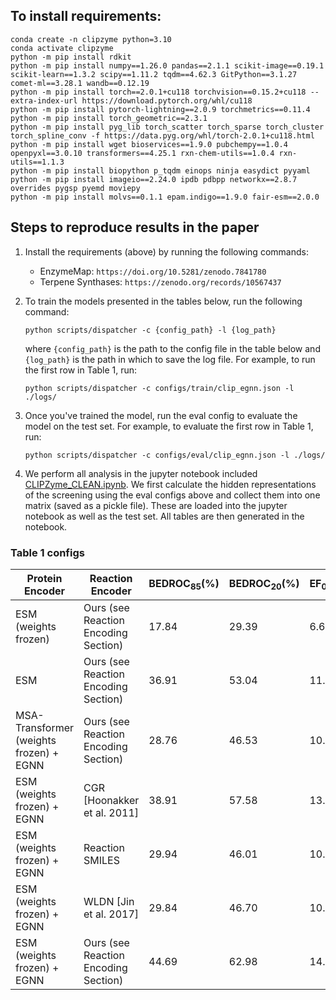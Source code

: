 ## To install requirements:

```
conda create -n clipzyme python=3.10
conda activate clipzyme
python -m pip install rdkit
python -m pip install numpy==1.26.0 pandas==2.1.1 scikit-image==0.19.1 scikit-learn==1.3.2 scipy==1.11.2 tqdm==4.62.3 GitPython==3.1.27 comet-ml==3.28.1 wandb==0.12.19
python -m pip install torch==2.0.1+cu118 torchvision==0.15.2+cu118 --extra-index-url https://download.pytorch.org/whl/cu118
python -m pip install pytorch-lightning==2.0.9 torchmetrics==0.11.4
python -m pip install torch_geometric==2.3.1
python -m pip install pyg_lib torch_scatter torch_sparse torch_cluster torch_spline_conv -f https://data.pyg.org/whl/torch-2.0.1+cu118.html
python -m pip install wget bioservices==1.9.0 pubchempy==1.0.4 openpyxl==3.0.10 transformers==4.25.1 rxn-chem-utils==1.0.4 rxn-utils==1.1.3
python -m pip install biopython p_tqdm einops ninja easydict pyyaml
python -m pip install imageio==2.24.0 ipdb pdbpp networkx==2.8.7 overrides pygsp pyemd moviepy 
python -m pip install molvs==0.1.1 epam.indigo==1.9.0 fair-esm==2.0.0 
```
 
## Steps to reproduce results in the paper
1. Install the requirements (above) by running the following commands:
    - EnzymeMap: `https://doi.org/10.5281/zenodo.7841780`
    - Terpene Synthases: `https://zenodo.org/records/10567437`
    
2. To train the models presented in the tables below, run the following command:
    ```
    python scripts/dispatcher -c {config_path} -l {log_path}
    ```
    where `{config_path}` is the path to the config file in the table below and `{log_path}` is the path in which to save the log file. For example, to run the first row in Table 1, run:
    ```
    python scripts/dispatcher -c configs/train/clip_egnn.json -l ./logs/
    ```
3. Once you've trained the model, run the eval config to evaluate the model on the test set. For example, to evaluate the first row in Table 1, run:
    ```
    python scripts/dispatcher -c configs/eval/clip_egnn.json -l ./logs/
    ```
4. We perform all analysis in the jupyter notebook included [CLIPZyme_CLEAN.ipynb](analysis/CLIPZyme_CLEAN.ipynb). We first calculate the hidden representations of the screening using the eval configs above and collect them into one matrix (saved as a pickle file). These are loaded into the jupyter notebook as well as the test set. All tables are then generated in the notebook.


### Table 1 configs
| Protein Encoder                                   | Reaction Encoder                             | BEDROC<sub>85</sub>(%) | BEDROC<sub>20</sub>(%) | EF<sub>0.05</sub> | EF<sub>0.1</sub> | Train Config Path | Eval Config Path |
| ------------------------------------------------- | -------------------------------------------- | ---------------------- | ---------------------- | ---------------- | ---------------- | ----------- | ------------- |
| ESM (weights frozen)                              | Ours (see Reaction Encoding Section)         | 17.84                  | 29.39                  | 6.61              | 4.17             | `configs/train/clip_esm_frozen.json`            | `configs/eval/clip_esm_frozen.json` |
| ESM                                               | Ours (see Reaction Encoding Section)         | 36.91                  | 53.04                  | 11.93             | 6.84             | `configs/train/clip_esm.json`            | `configs/eval/clip_esm.json` |
| MSA-Transformer (weights frozen) + EGNN           | Ours (see Reaction Encoding Section)         | 28.76                  | 46.53                  | 10.34             | 6.67             |    `configs/train/clip_msa.json`         | `configs/eval/clip_msa.json` |
| ESM (weights frozen) + EGNN                       | CGR [Hoonakker et al. 2011]                  | 38.91                  | 57.58                  | 13.16             | 7.73             |  `configs/train/clip_cgr_egnn.json`           | `configs/eval/clip_cgr_egnn.json` |
| ESM (weights frozen) + EGNN                       | Reaction SMILES                              | 29.94                  | 46.01                  | 10.34             | 6.32             | `configs/train/clip_cgr_rxn_string.json`       | `configs/eval/clip_rxn_str.json` |
| ESM (weights frozen) + EGNN                       | WLDN [Jin et al. 2017]                       | 29.84                  | 46.70                  | 10.71             | 6.41             | `configs/train/clip_wldn.json`            | `configs/eval/clip_wldn.json` |
| ESM (weights frozen) + EGNN                       | Ours (see Reaction Encoding Section)         | 44.69                  | 62.98                  | 14.09             | 8.06             | `configs/train/clip_egnn.json`            | `configs/eval/clip_egnn.json` |